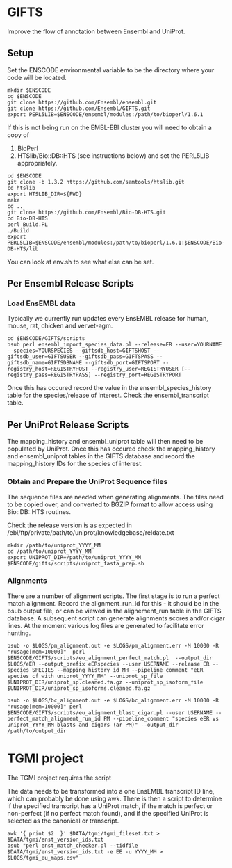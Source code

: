# GIFTS
Improve the flow of annotation between Ensembl and UniProt.

## Setup

Set the ENSCODE environmental variable to be the directory where your code will be located.

```
mkdir $ENSCODE
cd $ENSCODE
git clone https://github.com/Ensembl/ensembl.git
git clone https://github.com/Ensembl/GIFTS.git
export PERL5LIB=$ENSCODE/ensembl/modules:/path/to/bioperl/1.6.1
```
If this is not being run on the EMBL-EBI cluster you will need to obtain a copy of
1. BioPerl
2. HTSlib/Bio::DB::HTS (see instructions below)
 and set the PERL5LIB appropriately.

```
cd $ENSCODE
git clone -b 1.3.2 https://github.com/samtools/htslib.git
cd htslib
export HTSLIB_DIR=${PWD}
make
cd ..
git clone https://github.com/Ensembl/Bio-DB-HTS.git
cd Bio-DB-HTS
perl Build.PL
./Build
export PERL5LIB=$ENSCODE/ensembl/modules:/path/to/bioperl/1.6.1:$ENSCODE/Bio-DB-HTS/lib
```

You can look at env.sh to see what else can be set.

## Per Ensembl Release Scripts

### Load EnsEMBL data

Typically we currently run updates every EnsEMBL release for human, mouse, rat, chicken and vervet-agm.

```
cd $ENSCODE/GIFTS/scripts
bsub perl ensembl_import_species_data.pl --release=ER --user=YOURNAME --species=YOURSPECIES --giftsdb_host=GIFTSHOST --giftsdb_user=GIFTSUSER --giftsdb_pass=GIFTSPASS --giftsdb_name=GIFTSDBNAME --giftsdb_port=GIFTSPORT --registry_host=REGISTRYHOST --registry_user=REGISTRYUSER [--registry_pass=REGISTRYPASS] --registry_port=REGISTRYPORT
```
Once this has occured record the value in the ensembl_species_history table for the species/release of interest. Check the ensembl_transcript table.

## Per UniProt Release Scripts

The mapping_history and ensembl_uniprot table will then need to be populated by UniProt. Once this has occured check the mapping_history and ensembl_uniprot tables in the GIFTS database and record the mapping_history IDs for the species of interest.

### Obtain and Prepare the UniProt Sequence files

The sequence files are needed when generating alignments. The files need to be copied over, and converted to BGZIP format to allow access using Bio::DB::HTS routines.

Check the release version is as expected in /ebi/ftp/private/path/to/uniprot/knowledgebase/reldate.txt
```
mkdir /path/to/uniprot_YYYY_MM
cd /path/to/uniprot_YYYY_MM
export UNIPROT_DIR=/path/to/uniprot_YYYY_MM
$ENSCODE/gifts/scripts/uniprot_fasta_prep.sh
```

### Alignments

There are a number of alignment scripts. The first stage is to run a perfect match alignment. Record the alignment_run_id for this - it should be in the bsub output file, or can be viewed in the alignement_run table in the GIFTS database. A subsequent script can generate alignments scores and/or cigar lines. At the moment various log files are generated to facilitate error hunting.

```
bsub -o $LOGS/pm_alignment.out -e $LOGS/pm_alignment.err -M 10000 -R "rusage[mem=10000]"  perl $ENSCODE/GIFTS/scripts/eu_alignment_perfect_match.pl  --output_dir $LOGS/eER --output_prefix eERspecies --user USERNAME --release ER --species SPECIES --mapping_history_id MH --pipeline_comment "eER species cf with uniprot_YYYY_MM" --uniprot_sp_file $UNIPROT_DIR/uniprot_sp.cleaned.fa.gz --uniprot_sp_isoform_file $UNIPROT_DIR/uniprot_sp_isoforms.cleaned.fa.gz

bsub -o $LOGS/bc_alignment.out -e $LOGS/bc_alignment.err -M 10000 -R "rusage[mem=10000]" perl $ENSCODE/GIFTS/scripts/eu_alignment_blast_cigar.pl --user USERNAME --perfect_match_alignment_run_id PM --pipeline_comment "species eER vs uniprot_YYYY_MM blasts and cigars (ar PM)" --output_dir /path/to/output_dir
```



# TGMI project

The TGMI project requires the script

The data needs to be transformed into a one EnsEMBL transcript ID line, which can probably be done using awk. There is then a script to determine if the specified transcript has a UniProt match, if the match is perfect or non-perfect (if no perfect match found), and if the specified UniProt is selected as the canonical or transcript.

```
awk '{ print $2  }' $DATA/tgmi/tgmi_fileset.txt > $DATA/tgmi/enst_version_ids.txt
bsub "perl enst_match_checker.pl --tidfile $DATA/tgmi/enst_version_ids.txt -e EE -u YYYY_MM > $LOGS/tgmi_eu_maps.csv"
```
